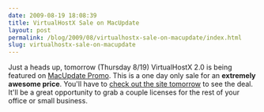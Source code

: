 ```yaml
---
date: 2009-08-19 18:08:39
title: VirtualHostX Sale on MacUpdate
layout: post
permalink: /blog/2009/08/virtualhostx-sale-on-macupdate/index.html
slug: virtualhostx-sale-on-macupdate
---
```

Just a heads up, tomorrow (Thursday 8/19) VirtualHostX 2.0 is being featured on [MacUpdate Promo](http://www.mupromo.com/). This is a one day only sale for an **extremely awesome price**. You'll have to [check out the site tomorrow](http://www.mupromo.com/) to see the deal. It'll be a great opportunity to grab a couple licenses for the rest of your office or small business.